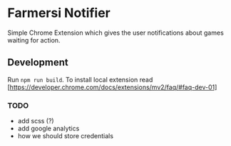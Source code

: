 # Farmersi Notifier

Simple Chrome Extension which gives the user notifications about games waiting for action.

## Development

Run `npm run build`. To install local extension read [https://developer.chrome.com/docs/extensions/mv2/faq/#faq-dev-01]

### TODO

- add scss (?)
- add google analytics
- how we should store credentials
